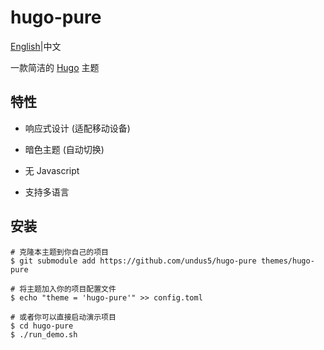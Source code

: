 # hugo-pure

[English](https://github.com/undus5/hugo-pure/)|中文

一款简洁的 [Hugo](https://gohugo.io) 主题

## 特性

- 响应式设计 (适配移动设备)

- 暗色主题 (自动切换)

- 无 Javascript

- 支持多语言

## 安装

```
# 克隆本主题到你自己的项目
$ git submodule add https://github.com/undus5/hugo-pure themes/hugo-pure

# 将主题加入你的项目配置文件
$ echo "theme = 'hugo-pure'" >> config.toml

# 或者你可以直接启动演示项目
$ cd hugo-pure
$ ./run_demo.sh
```
